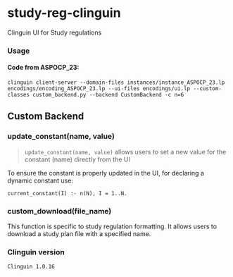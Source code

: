 # study-reg-clinguin
Clinguin UI for Study regulations

### Usage

#### Code from ASPOCP_23:
```
clinguin client-server --domain-files instances/instance_ASPOCP_23.lp encodings/encoding_ASPOCP_23.lp --ui-files encodings/ui.lp --custom-classes custom_backend.py --backend CustomBackend -c n=6
```


## Custom Backend
### update_constant(name, value)

> `update_constant(name, value)` allows users 
to set a new value for the constant (name) directly from the UI

To ensure the constant is properly updated in the UI, for declaring a dynamic constant use:
```
current_constant(I) :- n(N), I = 1..N.
```

### custom_download(file_name)

This function is specific to study regulation formatting. It allows users to download a study plan file with a specified name.


### Clinguin version
`Clinguin 1.0.16`